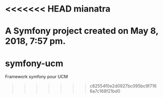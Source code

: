 <<<<<<< HEAD
mianatra
========

A Symfony project created on May 8, 2018, 7:57 pm.
=======
# symfony-ucm
Framework symfony pour UCM
>>>>>>> c82554f0e2d0927bc095bc9f7166a7c168f21bd0
